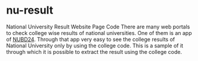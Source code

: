 # nu-result
National University Result Website Page Code
There are many web portals to check college wise results of national universities. One of them is an app of <a href="nubd24.com">NUBD24</a>. Through that app very easy to see the college results of National University only by using the college code. This is a sample of it through which it is possible to extract the result using the college code.
